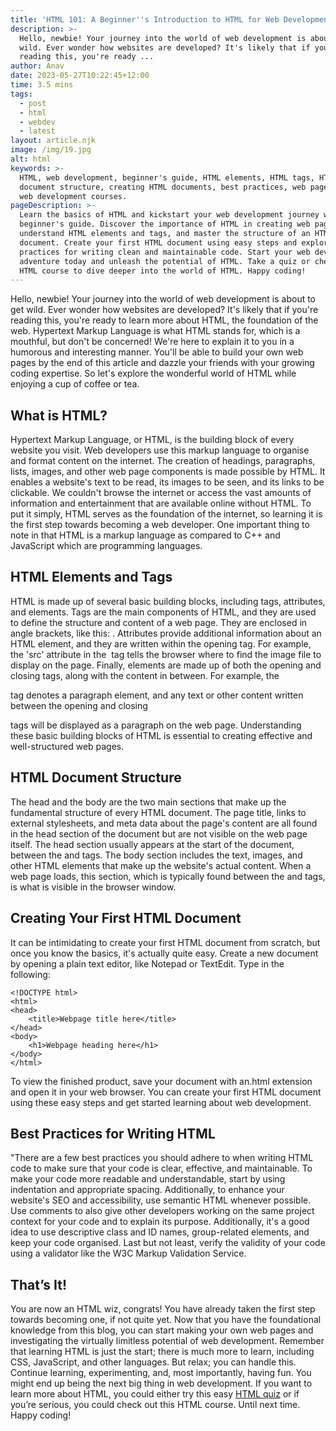 ```yaml
---
title: 'HTML 101: A Beginner''s Introduction to HTML for Web Development'
description: >-
  Hello, newbie! Your journey into the world of web development is about to get
  wild. Ever wonder how websites are developed? It's likely that if you're
  reading this, you're ready ...
author: Anav
date: 2023-05-27T10:22:45+12:00
time: 3.5 mins
tags:
  - post
  - html
  - webdev
  - latest
layout: article.njk
image: /img/19.jpg
alt: html
keywords: >-
  HTML, web development, beginner's guide, HTML elements, HTML tags, HTML
  document structure, creating HTML documents, best practices, web page coding,
  web development courses.
pageDescription: >-
  Learn the basics of HTML and kickstart your web development journey with this
  beginner's guide. Discover the importance of HTML in creating web pages,
  understand HTML elements and tags, and master the structure of an HTML
  document. Create your first HTML document using easy steps and explore best
  practices for writing clean and maintainable code. Start your web development
  adventure today and unleash the potential of HTML. Take a quiz or check out an
  HTML course to dive deeper into the world of HTML. Happy coding!
---
```

Hello, newbie! Your journey into the world of web development is about to get wild. Ever wonder how websites are developed? It's likely that if you're reading this, you're ready to learn more about HTML, the foundation of the web. Hypertext Markup Language is what HTML stands for, which is a mouthful, but don't be concerned! We're here to explain it to you in a humorous and interesting manner. You'll be able to build your own web pages by the end of this article and dazzle your friends with your growing coding expertise. So let's explore the wonderful world of HTML while enjoying a cup of coffee or tea.



## What is HTML? 

Hypertext Markup Language, or HTML, is the building block of every website you visit. Web developers use this markup language to organise and format content on the internet. The creation of headings, paragraphs, lists, images, and other web page components is made possible by HTML. It enables a website's text to be read, its images to be seen, and its links to be clickable. We couldn't browse the internet or access the vast amounts of information and entertainment that are available online without HTML. To put it simply, HTML serves as the foundation of the internet, so learning it is the first step towards becoming a web developer. One important thing to note in that HTML is a markup language as compared to C++ and JavaScript which are programming languages.



## HTML Elements and Tags

HTML is made up of several basic building blocks, including tags, attributes, and elements. Tags are the main components of HTML, and they are used to define the structure and content of a web page. They are enclosed in angle brackets, like this: <tag>. Attributes provide additional information about an HTML element, and they are written within the opening tag. For example, the 'src' attribute in the <img> tag tells the browser where to find the image file to display on the page. Finally, elements are made up of both the opening and closing tags, along with the content in between. For example, the <p> tag denotes a paragraph element, and any text or other content written between the opening and closing <p> tags will be displayed as a paragraph on the web page. Understanding these basic building blocks of HTML is essential to creating effective and well-structured web pages.



## HTML Document Structure

The head and the body are the two main sections that make up the fundamental structure of every HTML document. The page title, links to external stylesheets, and meta data about the page's content are all found in the head section of the document but are not visible on the web page itself. The head section usually appears at the start of the document, between the <head> and </head> tags. The body section includes the text, images, and other HTML elements that make up the website's actual content. When a web page loads, this section, which is typically found between the <body> and </body> tags, is what is visible in the browser window.





## Creating Your First HTML Document

It can be intimidating to create your first HTML document from scratch, but once you know the basics, it's actually quite easy. Create a new document by opening a plain text editor, like Notepad or TextEdit. Type in the following:

```
<!DOCTYPE html>
<html>
<head>
    <title>Webpage title here</title>
</head>
<body>
    <h1>Webpage heading here</h1>
</body>
</html>
```

To view the finished product, save your document with an.html extension and open it in your web browser. You can create your first HTML document using these easy steps and get started learning about web development.



## Best Practices for Writing HTML

"There are a few best practices you should adhere to when writing HTML code to make sure that your code is clear, effective, and maintainable. To make your code more readable and understandable, start by using indentation and appropriate spacing. Additionally, to enhance your website's SEO and accessibility, use semantic HTML whenever possible. Use comments to also give other developers working on the same project context for your code and to explain its purpose. Additionally, it's a good idea to use descriptive class and ID names, group-related elements, and keep your code organised. Last but not least, verify the validity of your code using a validator like the W3C Markup Validation Service.



## That’s It!

You are now an HTML wiz, congrats! You have already taken the first step towards becoming one, if not quite yet. Now that you have the foundational knowledge from this blog, you can start making your own web pages and investigating the virtually limitless potential of web development. Remember that learning HTML is just the start; there is much more to learn, including CSS, JavaScript, and other languages. But relax; you can handle this. Continue learning, experimenting, and, most importantly, having fun. You might end up being the next big thing in web development. If you want to learn more about HTML, you could either try this easy [HTML quiz](https://codeology.net/quiz/#quiz1) or if you’re serious, you could check out this HTML course. Until next time. Happy coding!
